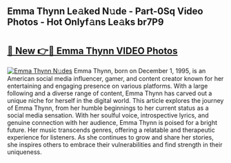 ## Emma Thynn Le𝚊ked N𝚞de - Part-0Sq Video Photos - Hot Onlyf𝚊ns Le𝚊ks br7P9

# <h2><a href="http://ac48756.deff.icu/?id=Emma+Thynn">🔗 New 👉🔴 Emma Thynn VIDEO Photos</a></h2>

[![Emma Thynn N𝚞des](https://i.imgur.com/rIISA9y.gif)](http://ac48756.deff.icu/?id=Emma+Thynn)
Emma Thynn, born on December 1, 1995, is an American social media influencer, gamer, and content creator known for her entertaining and engaging presence on various platforms. With a large following and a diverse range of content, Emma Thynn has carved out a unique niche for herself in the digital world. This article explores the journey of Emma Thynn, from her humble beginnings to her current status as a social media sensation. With her soulful voice, introspective lyrics, and genuine connection with her audience, Emma Thynn is poised for a bright future. Her music transcends genres, offering a relatable and therapeutic experience for listeners. As she continues to grow and share her stories, she inspires others to embrace their vulnerabilities and find strength in their uniqueness.
